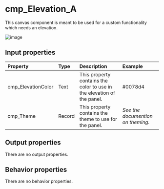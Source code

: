 # cmp_Elevation_A

This canvas component is meant to be used for a custom functionality which needs an elevation.

![image](https://user-images.githubusercontent.com/35654198/197228109-cfcd6361-0264-4c54-8c6e-d76a338b1710.png)

## **Input properties**

| Property | Type | Description | Example |
| :--- | :--- | :--- | :--- |
| cmp_ElevationColor | Text | This property contains the color to use in the elevation of the panel. | #0078d4 |
| cmp_Theme | Record | This property contains the theme to use for the panel. | *See the documention on theming.* |

## **Output properties**

There are no output properties.

## **Behavior properties**

There are no behavior properties.
